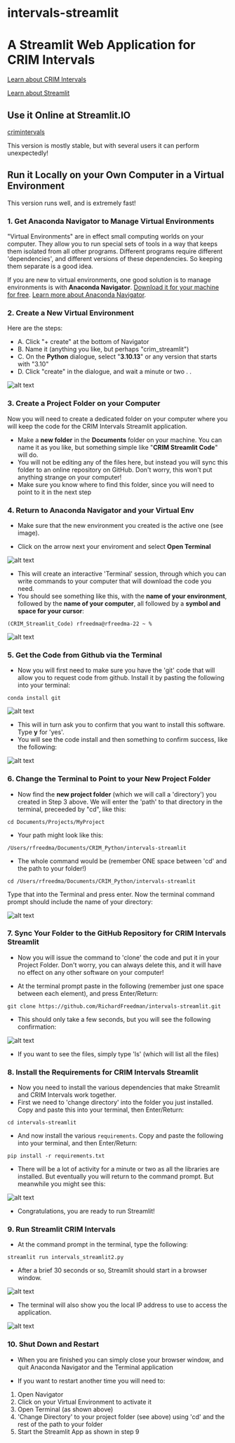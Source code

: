 # intervals-streamlit

# A Streamlit Web Application for CRIM Intervals

[Learn about CRIM Intervals]( https://github.com/HCDigitalScholarship/intervals/blob/main/README.md)

[Learn about Streamlit](https://docs.streamlit.io/library/api-reference)

## Use it Online at Streamlit.IO

[crimintervals](https://crimintervals.streamlit.app/)

This version is mostly stable, but with several users it can perform unexpectedly!

## Run it Locally on your Own Computer in a Virtual Environment

This version runs well, and is extremely fast!

### 1. Get Anaconda Navigator to Manage Virtual Environments 

"Virtual Environments" are in effect small computing worlds on your computer.  They allow you to run special sets of tools in a way that keeps them isolated from all other programs.  Different programs require different 'dependencies', and different versions of these dependencies.  So keeping them separate is a good idea.

If you are new to virtual environments, one good solution is to manage environments is with **Anaconda Navigator**.  [Download it for your machine for free](https://www.anaconda.com/download).  [Learn more about Anaconda Navigator](https://learning.anaconda.cloud/).  


### 2. Create a New Virtual Environment

Here are the steps:

- A. Click "+ create" at the bottom of Navigator
- B. Name it (anything you like, but perhaps "crim_streamlit")
- C. On the **Python** dialogue, select "**3.10.13**" or any version that starts with "3.10"
- D. Click "create" in the dialogue, and wait a minute or two . . 

![alt text](<images/conda new env.png>)


### 3. Create a Project Folder on your Computer

Now you will need to create a dedicated folder on your computer where you will keep the code for the CRIM Intervals Streamlit application.

- Make a **new folder** in the **Documents** folder on your machine.  You can name it as you like, but something simple like "**CRIM Streamlit Code**" will do.  
- You will not be editing any of the files here, but instead you will sync this folder to an online repository on GitHub.  Don't worry, this won't put anything strange on your computer!
- Make sure you know where to find this folder, since you will need to point to it in the next step

### 4. Return to Anaconda Navigator and your Virtual Env

- Make sure that the new environment you created is the active one (see image).

- Click on the arrow next your enviroment and select **Open Terminal**

![alt text](<images/conda term env.png>)

- This will create an interactive 'Terminal' session, through which you can write commands to your computer that will download the code you need.
- You should see something like this, with the **name of your environment**, followed by the **name of your computer**, all followed by a **symbol and space for your cursor**:

```
(CRIM_Streamlit_Code) rfreedma@rfreedma-22 ~ % 
```

![alt text](<images/env ok.png>)

### 5. Get the Code from Github via the Terminal

- Now you will first need to make sure you have the 'git' code that will allow you to request code from github.  Install it by pasting the following into your terminal: 

```
conda install git
```

![alt text](<images/conda git install.png>)

- This will in turn ask you to confirm that you want to install this software.  Type **y** for 'yes'.
- You will see the code install and then something to confirm success, like the following:

![alt text](<images/git conda ok.png>)

### 6. Change the Terminal to Point to your New Project Folder

- Now find the **new project folder** (which we will call a 'directory') you created in Step 3 above.  We will enter the 'path' to that directory in the terminal, preceeded by "cd", like this:

```
cd Documents/Projects/MyProject
```

- Your path might look like this:


```
/Users/rfreedma/Documents/CRIM_Python/intervals-streamlit
```

- The whole command would be (remember ONE space between 'cd' and the path to your folder!)


```
cd /Users/rfreedma/Documents/CRIM_Python/intervals-streamlit
```

Type that into the Terminal and press enter.  Now the terminal command prompt should include the name of your directory:

![alt text](images/cd.png)


### 7.  Sync Your Folder to the GitHub Repository for CRIM Intervals Streamlit

- Now you will issue the command to 'clone' the code and put it in your Project Folder.  Don't worry, you can always delete this, and it will have no effect on any other software on your computer!

- At the terminal prompt paste in the following (remember just one space between each element), and press Enter/Return:

```
git clone https://github.com/RichardFreedman/intervals-streamlit.git
```

- This should only take a few seconds, but you will see the following confirmation:

 ![alt text](<images/git confirm.png>)

-  If you want to see the files, simply type 'ls' (which will list all the files)

### 8. Install the Requirements for CRIM Intervals Streamlit

- Now you need to install the various dependencies that make Streamlit and CRIM Intervals work together.  
- First we need to 'change directory' into the folder you just installed.  Copy and paste this into your terminal, then Enter/Return:

```
cd intervals-streamlit
```

- And now install the various `requirements`. Copy and paste the following into your terminal, and then Enter/Return:


```
pip install -r requirements.txt
```

- There will be a lot of activity for a minute or two as all the libraries are installed.  But eventually you will return to the command prompt.  But meanwhile you might see this:

![alt text](images/postinstall.png)


- Congratulations, you are ready to run Streamlit!

### 9.  Run Streamlit CRIM Intervals

- At the command prompt in the terminal, type the following:

```
streamlit run intervals_streamlit2.py
```

- After a brief 30 seconds or so, Streamlit should start in a browser window.  

![alt text](images/streamrunning.png)

- The terminal will also show you the local IP address to use to access the application.

![alt text](<images/streamcommand run.png>)

### 10.  Shut Down and Restart

- When you are finished you can simply close your browser window, and quit Anaconda Navigator and the Terminal application

- If you want to restart another time you will need to:

1.  Open Navigator
2.  Click on your Virtual Environment to activate it
3.  Open Terminal (as shown above)
4.  'Change Directory' to your project folder (see above) using 'cd' and the rest of the path to your folder
5.  Start the Streamlit App as shown in step 9



